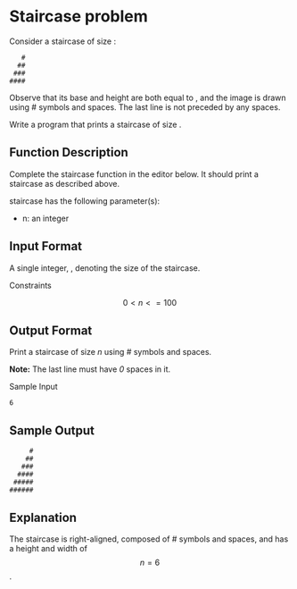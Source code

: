 # Staircase problem

Consider a staircase of size :

```
   #
  ##
 ###
####
```

Observe that its base and height are both equal to , and the image is drawn using # symbols and spaces. The last line is not preceded by any spaces.

Write a program that prints a staircase of size .

## Function Description

Complete the staircase function in the editor below. It should print a staircase as described above.

staircase has the following parameter(s):

* n: an integer

## Input Format

A single integer, , denoting the size of the staircase.

Constraints

$$0 < n <= 100$$

## Output Format

Print a staircase of size _n_ using # symbols and spaces.

**Note:** The last line must have _0_ spaces in it.

Sample Input

```
6
```

## Sample Output

```
     #
    ##
   ###
  ####
 #####
######
```

## Explanation

The staircase is right-aligned, composed of # symbols and spaces, and has a height and width of $$n = 6$$.
